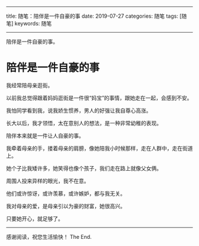 
---

title: 随笔：陪伴是一件自豪的事
date: 2019-07-27
categories: 随笔
tags: [随笔]
keywords: 随笔

---

陪伴是一件自豪的事。

<!--more-->

# 陪伴是一件自豪的事

我经常陪母亲逛街。

以前我总觉得跟着妈妈逛街是一件很“妈宝”的事情，跟她走在一起，会感到不安。

我怕同学看到我，说我娇生惯养，男人的好强让我自尊心高涨。

长大以后，我才领悟，太在意别人的想法，是一种非常幼稚的表现。

陪伴本来就是一件让人自豪的事。

我牵着母亲的手，搂着母亲的肩膀，像她陪我小时候那样，走在人群中，走在街道上。

她个子比我矮许多，她笑得也像个孩子，我们走在路上就像父女俩。

周围人投来异样的眼光，我不在意。

他们或许惊讶，或许羡慕，或许嫉妒，都与我无关。

我对母亲的爱，是母亲引以为豪的财富，她很高兴。

只要她开心，就足够了。



---

感谢阅读，祝您生活愉快！
The End.
<!--stackedit_data:
eyJoaXN0b3J5IjpbLTE2MzI1Mjg3NiwtMzM4NjQ5MTY4XX0=
-->